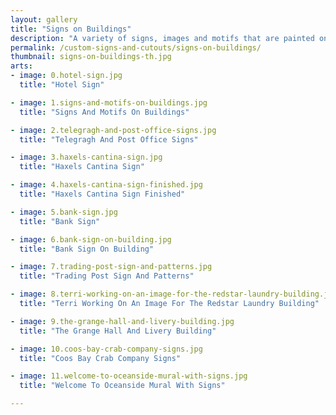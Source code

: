 ```yaml
---
layout: gallery
title: "Signs on Buildings"
description: "A variety of signs, images and motifs that are painted on buildings."
permalink: /custom-signs-and-cutouts/signs-on-buildings/
thumbnail: signs-on-buildings-th.jpg
arts:
- image: 0.hotel-sign.jpg
  title: "Hotel Sign"

- image: 1.signs-and-motifs-on-buildings.jpg
  title: "Signs And Motifs On Buildings"

- image: 2.telegragh-and-post-office-signs.jpg
  title: "Telegragh And Post Office Signs"

- image: 3.haxels-cantina-sign.jpg
  title: "Haxels Cantina Sign"

- image: 4.haxels-cantina-sign-finished.jpg
  title: "Haxels Cantina Sign Finished"

- image: 5.bank-sign.jpg
  title: "Bank Sign"

- image: 6.bank-sign-on-building.jpg
  title: "Bank Sign On Building"

- image: 7.trading-post-sign-and-patterns.jpg
  title: "Trading Post Sign And Patterns"

- image: 8.terri-working-on-an-image-for-the-redstar-laundry-building.jpg
  title: "Terri Working On An Image For The Redstar Laundry Building"

- image: 9.the-grange-hall-and-livery-building.jpg
  title: "The Grange Hall And Livery Building"

- image: 10.coos-bay-crab-company-signs.jpg
  title: "Coos Bay Crab Company Signs"

- image: 11.welcome-to-oceanside-mural-with-signs.jpg
  title: "Welcome To Oceanside Mural With Signs"

---
```

